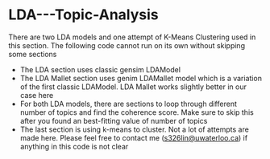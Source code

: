 # LDA---Topic-Analysis


There are two LDA models and one attempt of K-Means Clustering used in this section. The following code cannot run on its own without skipping some sections

- The LDA section uses classic gensim LDAModel
- The LDA Mallet section uses genim LDAMallet model which is a variation of the first classic LDAModel. LDA Mallet works slightly better in our case here
- For both LDA models, there are sections to loop through different number of topics and find the coherence score. Make sure to skip this after you found an best-fitting value of number of topics
- The last section is using k-means to cluster. Not a lot of attempts are made here. Please feel free to contact me (s326lin@uwaterloo.ca) if anything in this code is not clear

